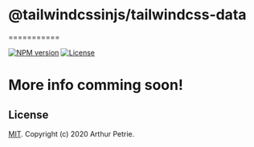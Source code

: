 # @tailwindcssinjs/tailwindcss-data
===========


[![NPM version](https://badgen.net/npm/v/@tailwindcssinjs/tailwindcss-data)](https://www.npmjs.com/package/@tailwindcssinjs/tailwindcss-data)
[![License](https://badgen.net/npm/license/@tailwindcssinjs/tailwindcss-data)](https://www.npmjs.com/package/@tailwindcssinjs/tailwindcss-data)

# More info comming soon!

## License

[MIT](LICENSE). Copyright (c) 2020 Arthur Petrie.